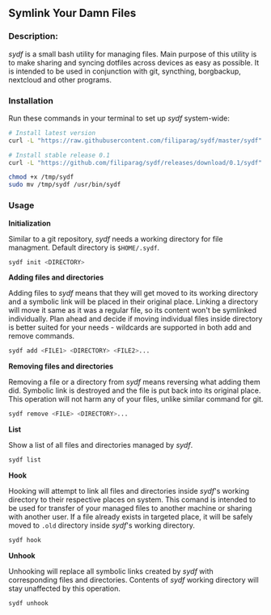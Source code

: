 ## Symlink Your Damn Files

### Description:

_sydf_ is a small bash utility for managing files. Main purpose of this utility
is to make sharing and syncing dotfiles across devices as easy as possible. It is intended to be used in conjunction with git, syncthing, borgbackup,
nextcloud and other programs.

### Installation

Run these commands in your terminal to set up _sydf_ system-wide:
```sh
# Install latest version
curl -L "https://raw.githubusercontent.com/filiparag/sydf/master/sydf" > /tmp/sydf

# Install stable release 0.1
curl -L "https://github.com/filiparag/sydf/releases/download/0.1/sydf" > /tmp/sydf

chmod +x /tmp/sydf
sudo mv /tmp/sydf /usr/bin/sydf

```

### Usage

**Initialization**

Similar to a git repository, _sydf_ needs a working directory for file managment. Default directory is `$HOME/.sydf`.
```sh
sydf init <DIRECTORY>
```
**Adding files and directories**

Adding files to _sydf_ means that they will get moved to its working directory and a symbolic link will be placed in their original place. Linking a directory will move it same as it was a regular file, so its content won't be symlinked individually. Plan ahead and decide if moving individual files inside directory is better suited for your needs - wildcards are supported in both add and remove commands.
```sh
sydf add <FILE1> <DIRECTORY> <FILE2>...
```

**Removing files and directories**

Removing a file or a directory from _sydf_ means reversing what adding them did. Symbolic link is destroyed and the file is put back into its original place. This operation will not harm any of your files, unlike similar command for git.
```sh
sydf remove <FILE> <DIRECTORY>...
```

**List**

Show a list of all files and directories managed by _sydf_.
```sh
sydf list
```

**Hook**

Hooking will attempt to link all files and directories inside _sydf_'s working directory to their respective places on system. This comand is intended to be used for transfer of your managed files to another machine or sharing with another user. If a file already exists in targeted place, it will be safely moved to `.old` directory inside _sydf_'s working directory.
```sh
sydf hook
```

**Unhook**

Unhooking will replace all symbolic links created by _sydf_ with corresponding files and directories. Contents of _sydf_ working directory will stay unaffected by this operation.
```sh
sydf unhook
```
